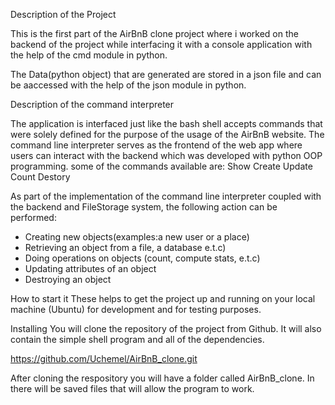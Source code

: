 Description of the Project

This is the first part of the AirBnB clone project where i worked on the backend of the project while interfacing it with a console application with the help of the cmd module in python.

The Data(python object) that are generated are stored in a json file and can be aaccessed with the help of the json module in python.

Description of the command interpreter

The application is interfaced just like the bash shell accepts commands that were solely defined for the purpose of the usage of the AirBnB website.
The command line interpreter serves as the frontend of the web app where users can interact with the backend which was developed with python OOP programming.
some of the commands available are:
Show
Create
Update
Count
Destory

As part of the implementation of the command line interpreter coupled with the backend and FileStorage system, the following action can be performed:
* Creating new objects(examples:a new user or a place)
* Retrieving an object from a file, a database e.t.c)
* Doing operations on objects (count, compute stats, e.t.c)
* Updating attributes of an object
* Destroying an object

How to start it
These helps to get the project up and running on your local machine (Ubuntu) for development and for testing purposes.

Installing
You will clone the repository of the project from Github. It will also contain the simple shell program and all of the dependencies.

https://github.com/Uchemel/AirBnB_clone.git

After cloning the respository you will have a folder called AirBnB_clone. In there will be saved files that will allow the program to work.
